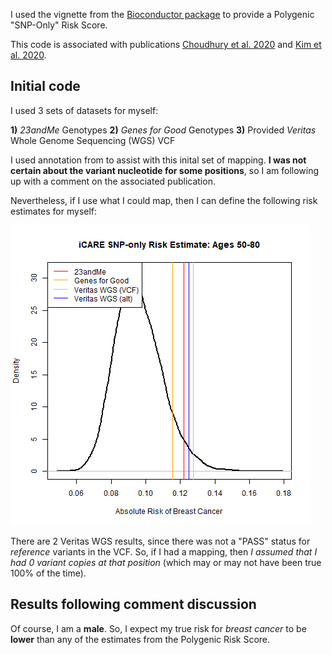 I used the vignette from the [Bioconductor package](https://www.bioconductor.org/packages/release/bioc/html/iCARE.html) to provide a Polygenic "SNP-Only" Risk Score.

This code is associated with publications [Choudhury et al. 2020](https://journals.plos.org/plosone/article?id=10.1371/journal.pone.0228198) and [Kim et al. 2020](https://aacrjournals.org/cancerpreventionresearch/article/14/2/175/47393/Impact-of-Personalized-Genetic-Breast-Cancer-Risk).

## Initial code

I used 3 sets of datasets for myself:

**1)** *23andMe* Genotypes
**2)** *Genes for Good* Genotypes
**3)** Provided *Veritas* Whole Genome Sequencing (WGS) VCF

I used annotation from to assist with this inital set of mapping.  **I was not certain about the variant nucleotide for some positions**, so I am following up with a comment on the associated publication.

Nevertheless, if I use what I could map, then I can define the following risk estimates for myself:

![preliminary PRS risk estimates](risk_density-v0.png "preliminary PRS risk estimates")

There are 2 Veritas WGS results, since there was not a "PASS" status for *reference* variants in the VCF.  So, if I had a mapping, then *I assumed that I had 0 variant copies at that position* (which may or may not have been true 100% of the time).

## Results following comment discussion


Of course, I am a **male**.  So, I expect my true risk for *breast cancer* to be **lower** than any of the estimates from the Polygenic Risk Score.
